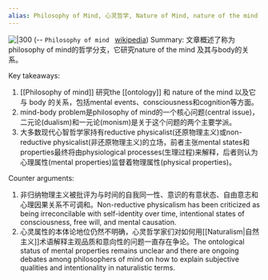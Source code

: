 ```yaml
---
alias: Philosophy of Mind, 心灵哲学, Nature of Mind, nature of the mind
---
```

![|300](https://i.imgur.com/xjIF9aw.jpeg)
(-- `Philosophy of mind ` [wikipedia](https://en.wikipedia.org/wiki/Philosophy_of_mind))
Summary: 文章概述了称为philosophy of mind的哲学分支，它研究nature of the mind 及其与body的关系。

Key takeaways:

1.  [[Philosophy of mind]] 研究the [[ontology]] 和 nature of the mind 以及它与 body 的关系，包括mental events、consciousness和cognition等方面。
2.  mind-body problem是philosophy of mind的一个核心问题(central issue)，二元论(dualism)和一元论(monism)是关于这个问题的两个主要学派。
3.  大多数现代心智哲学家持有reductive physicalist(还原物理主义)或non-reductive physicalist(非还原物理主义)的立场，前者主张mental states和properties最终将由physiological processes(生理过程)来解释，后者则认为心理属性(mental properties)监督着物理属性(physical properties)。

Counter arguments:

1.  非归纳物理主义被批评为与时间的自我同一性、意识的有意状态、自由意志和心理因果关系不可调和。Non-reductive physicalism has been criticized as being irreconcilable with self-identity over time, intentional states of consciousness, free will, and mental causation.
2.  心灵属性的本体论地位仍然不明确，心灵哲学家们对如何用[[Naturalism|自然主义]]术语解释主观品质和意向性的问题一直存在争论。The ontological status of mental properties remains unclear and there are ongoing debates among philosophers of mind on how to explain subjective qualities and intentionality in naturalistic terms.

